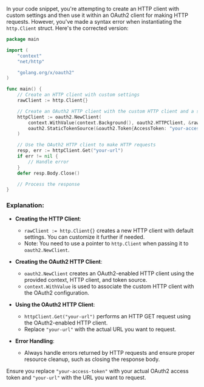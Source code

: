 In your code snippet, you're attempting to create an HTTP client with custom settings and then use it within an OAuth2 client for making HTTP requests. However, you've made a syntax error when instantiating the `http.Client` struct. Here's the corrected version:

```go
package main

import (
	"context"
	"net/http"

	"golang.org/x/oauth2"
)

func main() {
	// Create an HTTP client with custom settings
	rawClient := http.Client{}

	// Create an OAuth2 HTTP client with the custom HTTP client and a static token source
	httpClient := oauth2.NewClient(
		context.WithValue(context.Background(), oauth2.HTTPClient, &rawClient),
		oauth2.StaticTokenSource(&oauth2.Token{AccessToken: "your-access-token"}),
	)

	// Use the OAuth2 HTTP client to make HTTP requests
	resp, err := httpClient.Get("your-url")
	if err != nil {
		// Handle error
	}
	defer resp.Body.Close()

	// Process the response
}
```

### Explanation:

- **Creating the HTTP Client**:
  - `rawClient := http.Client{}` creates a new HTTP client with default settings. You can customize it further if needed.
  - Note: You need to use a pointer to `http.Client` when passing it to `oauth2.NewClient`.

- **Creating the OAuth2 HTTP Client**:
  - `oauth2.NewClient` creates an OAuth2-enabled HTTP client using the provided context, HTTP client, and token source.
  - `context.WithValue` is used to associate the custom HTTP client with the OAuth2 configuration.

- **Using the OAuth2 HTTP Client**:
  - `httpClient.Get("your-url")` performs an HTTP GET request using the OAuth2-enabled HTTP client.
  - Replace `"your-url"` with the actual URL you want to request.

- **Error Handling**:
  - Always handle errors returned by HTTP requests and ensure proper resource cleanup, such as closing the response body.

Ensure you replace `"your-access-token"` with your actual OAuth2 access token and `"your-url"` with the URL you want to request.
